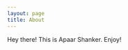 ```yaml
---
layout: page
title: About
---
```


<p class="message">
  Hey there!
  This is Apaar Shanker.
  Enjoy!
</p>
